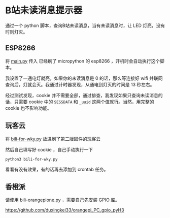 # B站未读消息提示器
通过一个 python 脚本，查询B站未读消息，当有未读消息时，让 LED 灯亮，没有时则灯灭。

## ESP8266

将  [main.py](https://raw.githubusercontent.com/powersee/bilibili_unread/master/main.py)  传入 已经刷了 micropython 的 esp8266 ，开机时会自动执行这个脚本。

我设置了一通电灯就亮，如果你的未读消息是 0 的话，那么等连接好 wifi 并联网查询后，灯就会灭。我通过计时器发现，从通电到灯灭的时间是 13 秒左右。

经过测试发现，cookie 并不需要全部，通过排查，我发现如果只查询未读消息的话，只需要 cookie 中的 `SESSDATA` 和 `_uuid` 这两个值就行。当然，用完整的 cookie 也不影响功能。

## 玩客云

将 [bili-for-wky.py](https://raw.githubusercontent.com/powersee/bilibili_unread/master/bili-for-wky.py) 放进刷了第二版固件的玩客云

然后自己填写好 cookie ，自己手动执行一下

```
python3 bili-for-wky.py
```

看看有没有效果，有的话再去添加到 crontab 任务。

## 香橙派

请使用 bili-orangepione.py ，需要自己先安装 GPIO 库。

https://github.com/duxingkei33/orangepi_PC_gpio_pyH3
